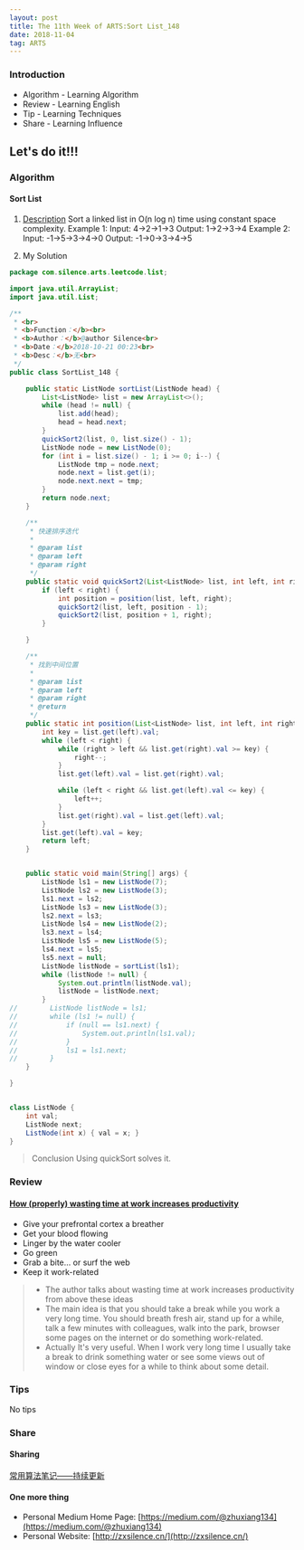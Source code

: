 ```yaml
---
layout: post
title: The 11th Week of ARTS:Sort List_148
date: 2018-11-04
tag: ARTS
---
```


### Introduction
- Algorithm  - Learning Algorithm
- Review  - Learning English
- Tip - Learning Techniques
- Share - Learning Influence

## Let's do it!!!
### Algorithm

#### Sort List
1. [Description](https://leetcode.com/problems/sort-list/description/)
Sort a linked list in O(n log n) time using constant space complexity.
Example 1:
Input: 4->2->1->3
Output: 1->2->3->4
Example 2:
Input: -1->5->3->4->0
Output: -1->0->3->4->5

2. My Solution

```java
package com.silence.arts.leetcode.list;

import java.util.ArrayList;
import java.util.List;

/**
 * <br>
 * <b>Function：</b><br>
 * <b>Author：</b>@author Silence<br>
 * <b>Date：</b>2018-10-21 00:23<br>
 * <b>Desc：</b>无<br>
 */
public class SortList_148 {

    public static ListNode sortList(ListNode head) {
        List<ListNode> list = new ArrayList<>();
        while (head != null) {
            list.add(head);
            head = head.next;
        }
        quickSort2(list, 0, list.size() - 1);
        ListNode node = new ListNode(0);
        for (int i = list.size() - 1; i >= 0; i--) {
            ListNode tmp = node.next;
            node.next = list.get(i);
            node.next.next = tmp;
        }
        return node.next;
    }

    /**
     * 快速排序迭代
     *
     * @param list
     * @param left
     * @param right
     */
    public static void quickSort2(List<ListNode> list, int left, int right) {
        if (left < right) {
            int position = position(list, left, right);
            quickSort2(list, left, position - 1);
            quickSort2(list, position + 1, right);
        }

    }

    /**
     * 找到中间位置
     *
     * @param list
     * @param left
     * @param right
     * @return
     */
    public static int position(List<ListNode> list, int left, int right) {
        int key = list.get(left).val;
        while (left < right) {
            while (right > left && list.get(right).val >= key) {
                right--;
            }
            list.get(left).val = list.get(right).val;

            while (left < right && list.get(left).val <= key) {
                left++;
            }
            list.get(right).val = list.get(left).val;
        }
        list.get(left).val = key;
        return left;
    }


    public static void main(String[] args) {
        ListNode ls1 = new ListNode(7);
        ListNode ls2 = new ListNode(3);
        ls1.next = ls2;
        ListNode ls3 = new ListNode(3);
        ls2.next = ls3;
        ListNode ls4 = new ListNode(2);
        ls3.next = ls4;
        ListNode ls5 = new ListNode(5);
        ls4.next = ls5;
        ls5.next = null;
        ListNode listNode = sortList(ls1);
        while (listNode != null) {
            System.out.println(listNode.val);
            listNode = listNode.next;
        }
//        ListNode listNode = ls1;
//        while (ls1 != null) {
//            if (null == ls1.next) {
//                System.out.println(ls1.val);
//            }
//            ls1 = ls1.next;
//        }
    }

}


class ListNode {
    int val;
    ListNode next;
    ListNode(int x) { val = x; }
}
```
> Conclusion
> Using quickSort solves it.

### Review
#### [How (properly) wasting time at work increases productivity](https://medium.com/swlh/how-wasting-time-at-work-properly-increases-productivity-76272d651ef0)
- Give your prefrontal cortex a breather
- Get your blood flowing
- Linger by the water cooler
- Go green
- Grab a bite… or surf the web
- Keep it work-related

> - The author talks about wasting time at work increases productivity from above these ideas
> - The main idea is that you should take a break while you work a very long time.  You should breath fresh air, stand up for a while, talk a few minutes with colleagues, walk into the park, browser some pages on the internet or do something work-related.
> - Actually It's very useful. When I work very long time I usually take a break to drink something water or see some views out of window or close eyes for a while to think about some detail.

### Tips
No tips

### Share
#### Sharing
[常用算法笔记——持续更新](http://zxsilence.cn/2018/11/%E5%B8%B8%E7%94%A8%E7%AE%97%E6%B3%95%E7%AC%94%E8%AE%B0/)


#### One more thing
- Personal Medium Home Page: [https://medium.com/@zhuxiang134](https://medium.com/@zhuxiang134)
- Personal Website: [http://zxsilence.cn/](http://zxsilence.cn/)